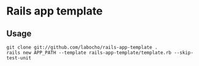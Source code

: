 # Rails app template

## Usage

    git clone git://github.com/labocho/rails-app-template .
    rails new APP_PATH --template rails-app-template/template.rb --skip-test-unit
